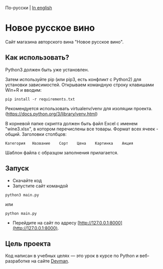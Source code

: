 По-русски | [In english](docs_eng/README.md)
# Новое русское вино

Сайт магазина авторского вина "Новое русское вино".


## Как использовать?
Python3 должен быть уже установлен.

Затем используйте pip (или pip3, есть конфликт с Python2) для установки зависимостей.
Открываем командную строку клавишами Win+R и вводим:
```commandline
pip install -r requirements.txt
```
Рекомендуется использовать virtualenv/venv для изоляции проекта.
(https://docs.python.org/3/library/venv.html)

В корневой папке скрипта должен быть файл Excel с именем "wine3.xlsx", 
в котором перечислены все товары.
Формат всех ячеек - общий. Заголовки столбцов:
```
Категория	Название	Сорт	Цена	Картинка	Акция
```
Шаблон файла с образцом заполнения прилагается.


## Запуск

- Скачайте код
- Запустите сайт командой 
```commandline
python3 main.py
```
или
```commandline
python main.py
```
- Перейдите на сайт по адресу [http://127.0.0.1:8000](http://127.0.0.1:8000).

## Цель проекта

Код написан в учебных целях — это урок в курсе по Python и веб-разработке на сайте [Devman](https://dvmn.org).
